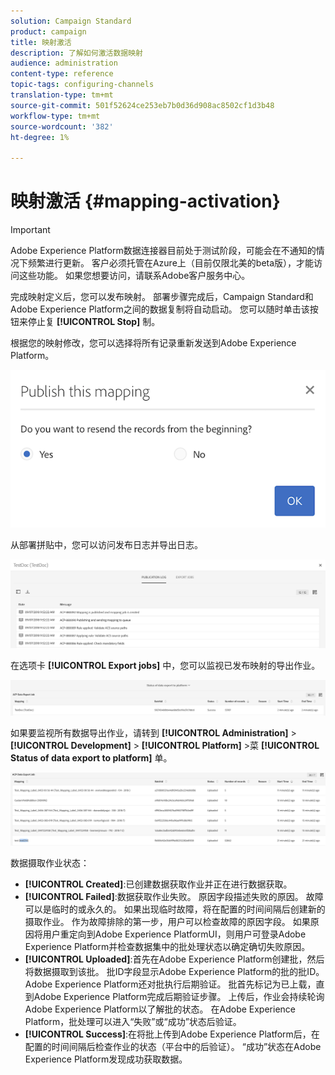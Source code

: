 ```yaml
---
solution: Campaign Standard
product: campaign
title: 映射激活
description: 了解如何激活数据映射
audience: administration
content-type: reference
topic-tags: configuring-channels
translation-type: tm+mt
source-git-commit: 501f52624ce253eb7b0d36d908ac8502cf1d3b48
workflow-type: tm+mt
source-wordcount: '382'
ht-degree: 1%

---
```



# 映射激活 {#mapping-activation}

>[!IMPORTANT]
>
>Adobe Experience Platform数据连接器目前处于测试阶段，可能会在不通知的情况下频繁进行更新。 客户必须托管在Azure上（目前仅限北美的beta版），才能访问这些功能。 如果您想要访问，请联系Adobe客户服务中心。

完成映射定义后，您可以发布映射。 部署步骤完成后，Campaign Standard和Adobe Experience Platform之间的数据复制将自动启动。 您可以随时单击该按钮来停止复 **[!UICONTROL Stop]** 制。

根据您的映射修改，您可以选择将所有记录重新发送到Adobe Experience Platform。

![](assets/aep_publishmapping.png)

从部署拼贴中，您可以访问发布日志并导出日志。

![](assets/aep_publog.png)

在选项卡 **[!UICONTROL Export jobs]** 中，您可以监视已发布映射的导出作业。

![](assets/aep_jobstatus.png)

如果要监视所有数据导出作业，请转到 **[!UICONTROL Administration]** > **[!UICONTROL Development]** > **[!UICONTROL Platform]** >菜 **[!UICONTROL Status of data export to platform]** 单。

![](assets/aep_statusmapping.png)

数据摄取作业状态：

* **[!UICONTROL Created]**:已创建数据获取作业并正在进行数据获取。
* **[!UICONTROL Failed]**:数据获取作业失败。 原因字段描述失败的原因。 故障可以是临时的或永久的。 如果出现临时故障，将在配置的时间间隔后创建新的摄取作业。 作为故障排除的第一步，用户可以检查故障的原因字段。 如果原因将用户重定向到Adobe Experience PlatformUI，则用户可登录Adobe Experience Platform并检查数据集中的批处理状态以确定确切失败原因。
* **[!UICONTROL Uploaded]**:首先在Adobe Experience Platform创建批，然后将数据摄取到该批。 批ID字段显示Adobe Experience Platform的批的批ID。 Adobe Experience Platform还对批执行后期验证。 批首先标记为已上载，直到Adobe Experience Platform完成后期验证步骤。 上传后，作业会持续轮询Adobe Experience Platform以了解批的状态。 在Adobe Experience Platform，批处理可以进入“失败”或“成功”状态后验证。
* **[!UICONTROL Success]**:在将批上传到Adobe Experience Platform后，在配置的时间间隔后检查作业的状态（平台中的后验证）。 “成功”状态在Adobe Experience Platform发现成功获取数据。
